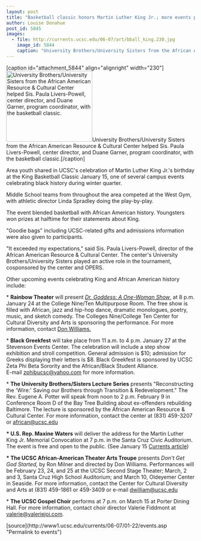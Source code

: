 ```yaml
---
layout: post
title: "Basketball classic honors Martin Luther King Jr.; more events planned"
author: Louise Donahue
post_id: 5845
images:
  - file: http://currents.ucsc.edu/06-07/art/bball_king.230.jpg
    image_id: 5844
    caption: "University Brothers/University Sisters from the African American Resource & Cultural Center helped Sis. Paula Livers-Powell, center director, and Duane Garner, program coordinator, with the basketball classic."
---
```


[caption id="attachment_5844" align="alignright" width="230"]<a href="http://localhost/mysite/wp-content/uploads/2007/01/bball_king.230.jpg"><img class="size-full wp-image-5844" src="http://localhost/mysite/wp-content/uploads/2007/01/bball_king.230.jpg" alt="University Brothers/University Sisters from the African American Resource & Cultural Center helped Sis. Paula Livers-Powell, center director, and Duane Garner, program coordinator, with the basketball classic." width="230" height="189" /></a>University Brothers/University Sisters from the African American Resource & Cultural Center helped Sis. Paula Livers-Powell, center director, and Duane Garner, program coordinator, with the basketball classic.[/caption]
<a name="content" id="content"></a>
<p>
  Area youth shared in UCSC's celebration of Martin Luther King Jr.'s birthday at the King Basketball Classic January 15, one of several campus events celebrating black history during winter quarter.
</p>
<p>
  Middle School teams from throughout the area competed at the West Gym, with athletic director Linda Spradley doing the play-by-play.
</p>
<p>
  The event blended basketball with African American history. Youngsters won prizes at halftime for their statements about King.
</p>
<p>
  "Goodie bags" including UCSC-related gifts and admissions information were also given to participants.
</p>
<p>
  "It exceeded my expectations," said Sis. Paula Livers-Powell, director of the African American Resource &amp; Cultural Center. The center's University Brothers/University Sisters played an active role in the tournament, cosponsored by the center and OPERS.
</p>
<p>
  Other upcoming events celebrating King and African American history include:
</p>
<p>
  * <strong>Rainbow Theater</strong> will present <a href="http://www.drgoddess.com"><i>Dr. Goddess: A One-Woman Show</i></a>, at 8 p.m. January 24 at the College Nine/Ten Multipurpose Room. The free show is filled with African, jazz and hip-hop dance, dramatic monologues, poetry, music, and sketch comedy. The Colleges Nine/College Ten Center for Cultural Diversity and Arts is sponsoring the performance. For more information, contact <a href="mailto:dwilliam@ucsc.edu">Don Williams.</a>
</p>
<p>
  * <strong>Black Greekfest</strong> will take place from 11 a.m. to 4 p.m. January 27 at the Stevenson Events Center. The celebration will include a step show exhibition and stroll competition. General admission is $10; admission for Greeks displaying their letters is $8. Black Greekfest is sponsored by UCSC Zeta Phi Beta Sorority and the African/Black Student Alliance.<br>
  E-mail <a href="mailto:zphibucsc@yahoo.com">zphibucsc@yahoo.com</a> for more information.
</p>
<p>
  * <strong>The University Brothers/Sisters Lecture Series</strong> presents "Reconstructing the 'Wire:' Saving our Brothers through Transition &amp; Redevelopment." The Rev. Eugene A. Potter will speak from noon to 2 p.m. February 9 in Conference Room D of the Bay Tree Building about ex-offenders rebuilding Baltimore. The lecture is sponsored by the African American Resource &amp; Cultural Center. For more information, contact the center at (831) 459-3207 or <a href="mailto:african@ucsc.edu">african@ucsc.edu</a>
</p>
<p>
  <strong>* U.S. Rep. Maxine Waters</strong> will deliver the address for the Martin Luther King Jr. Memorial Convocation at 7 p.m. in the Santa Cruz Civic Auditorium. The event is free and open to the public. (See January 15 <a href="http://currents.ucsc.edu/06-07/01-15/convocation.asp">Currents article</a>)
</p>
<p>
  <strong>* The UCSC African-American Theater Arts Troupe</strong> presents <i>Don't Get God Started,</i> by Ron Milner and directed by Don Williams. Performances will be February 23, 24, and 25 at the UCSC Second Stage Theater; March, 2 and 3, Santa Cruz High School Auditorium; and March 10, Oldeyemer Center in Seaside. For more information, contact the Center for Cultural Diversity and Arts at (831) 459-1861 or 459-3409 or e-mail <a href="mailto:dwilliam@ucsc.edu">dwilliam@ucsc.edu</a>
</p>
<p>
  * <strong>The UCSC Gospel Choir</strong> performs at 7 p.m. on March 15 at Porter Dining Hall. For more information, contact choir director Valerie Fiddmont at <a href="mailto:valerie@valeriejoi.com">valerie@valeriejoi.com</a>.
</p>
[source](http://www1.ucsc.edu/currents/06-07/01-22/events.asp "Permalink to events")
